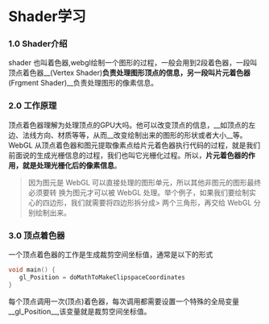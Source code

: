 # Shader学习

### 1.0 Shader介绍

shader 也叫着色器,webgl绘制一个图形的过程，一般会用到2段着色器，一段叫顶点着色器__(Vertex Shader)__负责处理图形顶点的信息，另一段叫片元着色器__(Frgment Shader)__负责处理图形的像素信息。

### 2.0 工作原理

顶点着色器理解为处理顶点的GPU大吗。他可以改变顶点的信息，__如顶点的左边、法线方向、材质等等，从而__改变绘制出来的图形的形状或者大小__等。
<br/>
WebGL 从顶点着色器和图元提取像素点给片元着色器执行代码的过程，就是我们前面说的生成光栅信息的过程，我们也叫它光栅化过程。所以，__片元着色器的作用，就是处理光栅化后的像素信息__。

> 因为图元是 WebGL 可以直接处理的图形单元，所以其他非图元的图形最终必须要转
> 换为图元才可以被 WebGL 处理。举个例子，如果我们要绘制实心的四边形，我们就需要将四边形拆分成> 两个三角形，再交给 WebGL 分别绘制出来。

### 3.0 顶点着色器

一个顶点着色器的工作是生成裁剪空间坐标值，通常是以下的形式

```c
void main() {
   gl_Position = doMathToMakeClipspaceCoordinates
}
```

每个顶点调用一次(顶点)着色器，每次调用都需要设置一个特殊的全局变量__gl_Position__,该变量就是裁剪空间坐标值。
